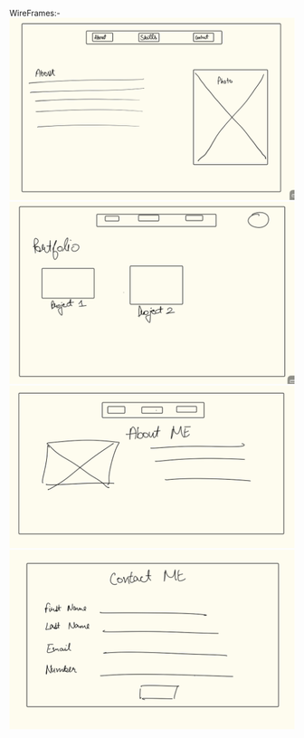 WireFrames:- 
![Wireframe1](public/img/Wireframe1.jpg)
![Wireframe2](public/img/Wireframe2.jpg)
![Wireframe3](public/img/Wireframe3.jpg)
![Wireframe4](public/img/Wireframe4.jpg)


